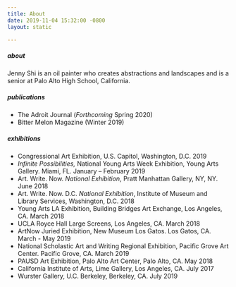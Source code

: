 ```yaml
---
title: About
date: 2019-11-04 15:32:00 -0800
layout: static

---
```

##### **about**

Jenny Shi is an oil painter who creates abstractions and landscapes and is a senior at Palo Alto High School, California.

##### **publications**

* The Adroit Journal (_Forthcoming_ Spring 2020)
* Bitter Melon Magazine (Winter 2019)

##### **exhibitions**

* Congressional Art Exhibition, U.S. Capitol, Washington, D.C. 2019
* _Infinite Possibilities,_ National Young Arts Week Exhibition, Young Arts Gallery. Miami, FL. January – February 2019
* Art. Write. Now. _National Exhibition_, Pratt Manhattan Gallery, NY, NY. June 2018
* Art. Write. Now. D.C. _National Exhibition_, Institute of Museum and Library Services, Washington, D.C. 2018
* Young Arts LA Exhibition, Building Bridges Art Exchange, Los Angeles, CA. March 2018
* UCLA Royce Hall Large Screens, Los Angeles, CA. March 2018
* ArtNow Juried Exhibition, New Museum Los Gatos. Los Gatos, CA. March - May 2019
* National Scholastic Art and Writing Regional Exhibition, Pacific Grove Art Center. Pacific Grove, CA. March 2019
* PAUSD Art Exhibition, Palo Alto Art Center, Palo Alto, CA. May 2018
* California Institute of Arts, Lime Gallery, Los Angeles, CA. July 2017
* Wurster Gallery, U.C. Berkeley, Berkeley, CA. July 2019